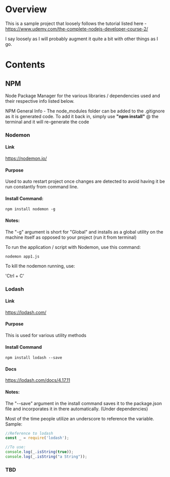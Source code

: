 
# Overview

This is a sample project that loosely follows the tutorial listed here - https://www.udemy.com/the-complete-nodejs-developer-course-2/

I say loosely as I will probably augment it quite a bit with other things as I go.

# Contents

## NPM 
	
Node Package Manager for the various libraries / dependencies used and their respective info listed below.

NPM General Info - The node_modules folder can be added to the .gitignore as it is generated code. To add it back in, simply use <b>"npm install"</b> @ the terminal and it will re-generate the code


<!-------- /br -------------->


### Nodemon

#### Link
https://nodemon.io/

#### Purpose
Used to auto restart project once changes are detected to avoid having it be run constantly from command line. 

#### Install Command:

```
npm install nodemon -g
```

#### Notes:
The "-g" argument is short for "Global" and installs as a global utility on the machine itself as opposed to your project (run it from terminal)

To run the application / script with Nodemon, use this command:

```
nodemon app1.js
```

To kill the nodemon running, use:

'Ctrl + C'



<!-------- /br -------------->


### Lodash

#### Link 

https://lodash.com/
            
#### Purpose 

This is used for various utility methods

#### Install Command

```
npm install lodash --save
```

#### Docs  
https://lodash.com/docs/4.17.11

#### Notes:
The "--save" argument in the install command saves it to the package.json file and incorporates it in there automatically. (Under dependencies)

Most of the time people utilize an underscore to reference the variable. Sample:

```Javascript
//Reference to lodash
const _ = require('lodash');

//To use:
console.log(_.isString(true));
console.log(_.isString("a String"));
```


<!-------- /br -------------->



### TBD


